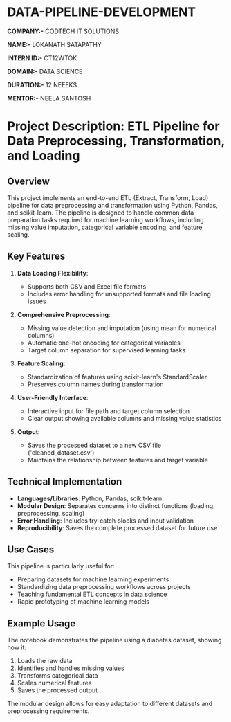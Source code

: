 # DATA-PIPELINE-DEVELOPMENT

**COMPANY:-** CODTECH IT SOLUTIONS

**NAME:-** LOKANATH SATAPATHY

**INTERN ID:-** CT12WTOK

**DOMAIN:-** DATA SCIENCE

**DURATION:-** 12 NEEEKS

**MENTOR:-** NEELA SANTOSH


# Project Description: ETL Pipeline for Data Preprocessing, Transformation, and Loading

## Overview
This project implements an end-to-end ETL (Extract, Transform, Load) pipeline for data preprocessing and transformation using Python, Pandas, and scikit-learn. The pipeline is designed to handle common data preparation tasks required for machine learning workflows, including missing value imputation, categorical variable encoding, and feature scaling.

## Key Features

1. **Data Loading Flexibility**:
   - Supports both CSV and Excel file formats
   - Includes error handling for unsupported formats and file loading issues

2. **Comprehensive Preprocessing**:
   - Missing value detection and imputation (using mean for numerical columns)
   - Automatic one-hot encoding for categorical variables
   - Target column separation for supervised learning tasks

3. **Feature Scaling**:
   - Standardization of features using scikit-learn's StandardScaler
   - Preserves column names during transformation

4. **User-Friendly Interface**:
   - Interactive input for file path and target column selection
   - Clear output showing available columns and missing value statistics

5. **Output**:
   - Saves the processed dataset to a new CSV file ('cleaned_dataset.csv')
   - Maintains the relationship between features and target variable

## Technical Implementation

- **Languages/Libraries**: Python, Pandas, scikit-learn
- **Modular Design**: Separates concerns into distinct functions (loading, preprocessing, scaling)
- **Error Handling**: Includes try-catch blocks and input validation
- **Reproducibility**: Saves the complete processed dataset for future use

## Use Cases

This pipeline is particularly useful for:
- Preparing datasets for machine learning experiments
- Standardizing data preprocessing workflows across projects
- Teaching fundamental ETL concepts in data science
- Rapid prototyping of machine learning models

## Example Usage

The notebook demonstrates the pipeline using a diabetes dataset, showing how it:
1. Loads the raw data
2. Identifies and handles missing values
3. Transforms categorical data
4. Scales numerical features
5. Saves the processed output

The modular design allows for easy adaptation to different datasets and preprocessing requirements.
